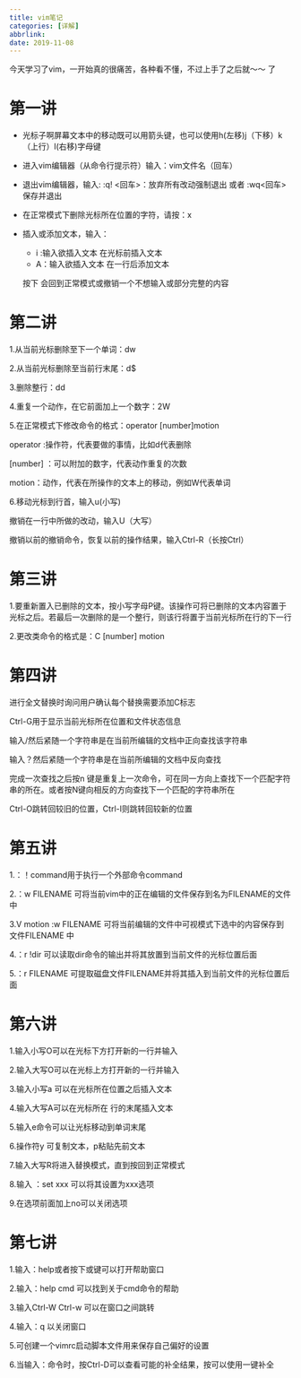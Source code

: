 ```yaml
---
title: vim笔记
categories: [详解]
abbrlink: 
date: 2019-11-08 
---
```

今天学习了vim，一开始真的很痛苦，各种看不懂，不过上手了之后就～～ 了

# 第一讲

* 光标子啊屏幕文本中的移动既可以用箭头键，也可以使用h(左移)j（下移）k（上行）l(右移)字母键

* 进入vim编辑器（从命令行提示符）输入：vim文件名（回车）

* 退出vim编辑器，输入: <ESC>:q! <回车>：放弃所有改动强制退出   或者  <ESC> :wq<回车> 保存并退出

* 在正常模式下删除光标所在位置的字符，请按：x

* 插入或添加文本，输入：

  * i :输入欲插入文本<ESC>  在光标前插入文本
  * A：输入欲插入文本<ESC>  在一行后添加文本

  按下<ESC> 会回到正常模式或撤销一个不想输入或部分完整的内容

# 第二讲

1.从当前光标删除至下一个单词：dw

2.从当前光标删除至当前行末尾：d$

3.删除整行：dd

4.重复一个动作，在它前面加上一个数字：2W

5.在正常模式下修改命令的格式：operator [number]motion

operator :操作符，代表要做的事情，比如d代表删除

[number] ：可以附加的数字，代表动作重复的次数

motion：动作，代表在所操作的文本上的移动，例如W代表单词

6.移动光标到行首，输入u(小写)

撤销在一行中所做的改动，输入U（大写）

撤销以前的撤销命令，恢复以前的操作结果，输入Ctrl-R（长按Ctrl）

# 第三讲

1.要重新置入已删除的文本，按小写字母P键。该操作可将已删除的文本内容置于光标之后。若最后一次删除的是一个整行，则该行将置于当前光标所在行的下一行

2.更改类命令的格式是：C [number]  motion

# 第四讲

进行全文替换时询问用户确认每个替换需要添加C标志

Ctrl-G用于显示当前光标所在位置和文件状态信息

输入/然后紧随一个字符串是在当前所编辑的文档中正向查找该字符串

输入？然后紧随一个字符串是在当前所编辑的文档中反向查找

完成一次查找之后按n 键是重复上一次命令，可在同一方向上查找下一个匹配字符串的所在。或者按N键向相反的方向查找下一个匹配的字符串所在

Ctrl-O跳转回较旧的位置，Ctrl-I则跳转回较新的位置

# 第五讲

1.：！command用于执行一个外部命令command

2.：w FILENAME 可将当前vim中的正在编辑的文件保存到名为FILENAME的文件中

3.V  motion :w  FILENAME  可将当前编辑的文件中可视模式下选中的内容保存到文件FILENAME 中

4.：r  !dir 可以读取dir命令的输出并将其放置到当前文件的光标位置后面

5.：r    FILENAME 可提取磁盘文件FILENAME并将其插入到当前文件的光标位置后面

# 第六讲

1.输入小写O可以在光标下方打开新的一行并输入

2.输入大写O可以在光标上方打开新的一行并输入

3.输入小写a 可以在光标所在位置之后插入文本

4.输入大写A可以在光标所在 行的末尾插入文本

5.输入e命令可以让光标移动到单词末尾

6.操作符y 可复制文本，p粘贴先前文本

7.输入大写R将进入替换模式，直到按<ESC>回到正常模式

8.输入  ：set xxx 可以将其设置为xxx选项

9.在选项前面加上no可以关闭选项

# 第七讲

1.输入：help或者按下<F1>或<help>键可以打开帮助窗口

2.输入：help cmd 可以找到关于cmd命令的帮助

3.输入Ctrl-W  Ctrl-w 可以在窗口之间跳转

4.输入：q 以关闭窗口

5.可创建一个vimrc启动脚本文件用来保存自己偏好的设置

6.当输入：命令时，按Ctrl-D可以查看可能的补全结果，按<TAB>可以使用一键补全



